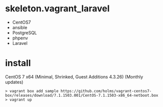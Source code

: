 # skeleton.vagrant_laravel
- CentOS7
- ansible
- PostgreSQL
- phpenv
- Laravel

# install
CentOS 7 x64 (Minimal, Shrinked, Guest Additions 4.3.26) (Monthly updates)
```
> vagrant box add sample https://github.com/holms/vagrant-centos7-box/releases/download/7.1.1503.001/CentOS-7.1.1503-x86_64-netboot.box
> vagrant up
```